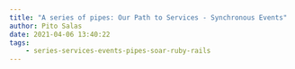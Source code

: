 ```yaml
---
title: "A series of pipes: Our Path to Services - Synchronous Events"
author: Pito Salas
date: 2021-04-06 13:40:22
tags:
    - series-services-events-pipes-soar-ruby-rails
---
```


